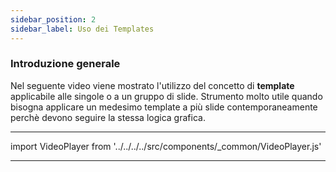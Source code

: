 ```yaml
---
sidebar_position: 2
sidebar_label: Uso dei Templates
---
```


### Introduzione generale 
Nel seguente video viene mostrato l'utilizzo del concetto di **template** applicabile alle singole o a un gruppo di slide. Strumento molto utile quando bisogna applicare un medesimo template a più slide contemporaneamente perchè devono seguire la stessa logica grafica.

---
import VideoPlayer from '../../../../src/components/_common/VideoPlayer.js'

<VideoPlayer url='https://youtu.be/y1IO7xlKbmE' />

---
